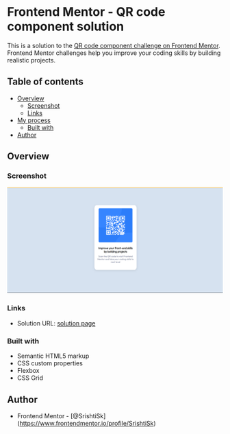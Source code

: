 # Frontend Mentor - QR code component solution

This is a solution to the [QR code component challenge on Frontend Mentor](https://www.frontendmentor.io/challenges/qr-code-component-iux_sIO_H). Frontend Mentor challenges help you improve your coding skills by building realistic projects. 

## Table of contents

- [Overview](#overview)
  - [Screenshot](#screenshot)
  - [Links](#links)
- [My process](#my-process)
  - [Built with](#built-with)
- [Author](#author)

## Overview

### Screenshot

![My Solution Screenshot](./Solution-Screenshot.png)

### Links

- Solution URL: [solution page](https://github.com/SrishtiSk/Challenge-Solutions/tree/main/qr-code-component)

### Built with

- Semantic HTML5 markup
- CSS custom properties
- Flexbox
- CSS Grid

## Author

- Frontend Mentor - [@SrishtiSk] (https://www.frontendmentor.io/profile/SrishtiSk)
